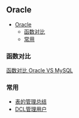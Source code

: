 ## Oracle

<!-- MDTOC maxdepth:6 firsth1:1 numbering:0 flatten:0 bullets:1 updateOnSave:1 -->

   - [Oracle](#oracle)   
      - [函数对比](#函数对比)   
      - [常用](#常用)   

<!-- /MDTOC -->

### 函数对比

[函数对比 Oracle VS MySQL](doc/函数对比OracleVSMySQL.md)

### 常用

* [表的管理总结](B-SQL语句-11-表的管理总结.md)
* [DCL管理用户](B-SQL语句-09-DCL管理用户.md)
